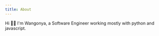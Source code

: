 ```yaml
---
title: About
---
```

Hi 👋🏽 I'm Wangonya, a Software Engineer working mostly with python and javascript.
